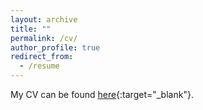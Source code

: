 ```yaml
---
layout: archive
title: ""
permalink: /cv/
author_profile: true
redirect_from:
  - /resume
---
```


My CV can be found [here](/files/cv.pdf){:target="\_blank"}.